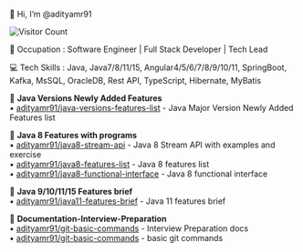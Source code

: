 :adult: Hi, I’m @adityamr91

![Visitor Count](https://profile-counter.glitch.me/{adityamr91}/count.svg)

:briefcase: Occupation : Software Engineer | Full Stack Developer | Tech Lead

:computer: Tech Skills : Java, Java7/8/11/15, Angular4/5/6/7/8/9/10/11, SpringBoot, Kafka, MsSQL, OracleDB, Rest API, TypeScript, Hibernate, MyBatis

<!---
:office: Current Company : 

![!TCS](https://pbs.twimg.com/profile_images/1542758734501654528/nzNTx_7V_200x200.jpg)

:office: Previously Worked For : 

![!TR](https://pbs.twimg.com/profile_images/1571955694672257032/CLYXNMZm_200x200.jpg)
![!TM](https://pbs.twimg.com/profile_images/1576271738396061698/s_8EgtFg_200x200.jpg)
![!RF](https://pbs.twimg.com/profile_images/1572139458144894977/DupEcblQ_200x200.jpg)
![!LSEG](https://pbs.twimg.com/profile_images/1572138101677654016/udGtFN6R_200x200.jpg)
--->
<!---
adityamr91/adityamr91 is a ✨ special ✨ repository because its `README.md` (this file) appears on your GitHub profile.
You can click the Preview link to take a look at your changes.
--->


🌱 <b>Java Versions Newly Added Features </b><br />
:black_small_square: [adityamr91/java-versions-features-list](https://github.com/adityamr91/java-versions-features-list) - Java Major Version Newly Added Features list<br />

🌱 <b>Java 8 Features with programs</b><br />
:black_small_square: [adityamr91/java8-stream-api](https://github.com/adityamr91/java8-stream-api) - Java 8 Stream API with examples and exercise<br />
:black_small_square: [adityamr91/java8-features-list](https://github.com/adityamr91/java8-features-list) - Java 8 features list<br />
:black_small_square: [adityamr91/java8-functional-interface](https://github.com/adityamr91/java8-functional-interface) - Java 8 functional interface<br />

🌱 <b>Java 9/10/11/15 Features brief</b><br />
:black_small_square: [adityamr91/java11-features-brief](https://github.com/adityamr91/java11-features-brief) - Java 11 features brief<br />

🌱 <b>Documentation-Interview-Preparation</b><br />
:black_small_square: [adityamr91/git-basic-commands](https://github.com/adityamr91/documentation-interview-preparation) - Interview Preparation docs<br />
:black_small_square: [adityamr91/git-basic-commands](https://github.com/adityamr91/version-control) - basic git commands<br />
